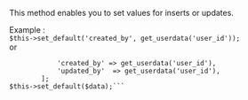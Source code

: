This method enables you to set values for inserts or updates.

Example :
<br />
```$this->set_default('created_by', get_userdata('user_id'));```
<br />or<br />
```$data = [
            'created_by' => get_userdata('user_id'),
            'updated_by'  => get_userdata('user_id'),
        ];
$this->set_default($data);```
